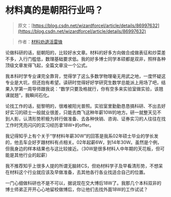 # 材料真的是朝阳行业吗？

> 原文：[https://blog.csdn.net/wizardforcel/article/details/86997632](https://blog.csdn.net/wizardforcel/article/details/86997632)

> 作者：[材料劝退活雷锋](https://www.zhihu.com/question/61104112/answer/191174318)

论做科研的话，挺朝阳的，比较好水文章。材料的好多方向做合成做表征和炒菜差不多，入行门槛低，数理基础要求低。我的好多博士同学本硕都是双非，照样各种顶级文章发得飞起，全篇文章没一个公式。

我本科时学专业课完全靠背，觉得学了这么多数学物理毫无用武之地，一度怀疑这专业是大坑，但还抱有希望。读研时觉得好好学研究生数学总能派上用场了吧，结果入学第一周导师跟我说：“数学只要及格就行，你有空多来实验室做实验，该翘课就翘”，我瞬间石化。

论找工作的话，挺黎明的，很难被阳光普照。实验室里勤勤恳恳搞科研、不出去好好实习的硕士一般就业很差，只能去商飞这种年薪10W的地方。研一就整天见不到人影，认清形势积极为转行做准备、去各种快销、咨询、证券实习的人往往在找工作时凭亮闪闪的实习经历拿18W+的offer。

我记得知乎上有个关于“学材料年薪30W”的回答是我系02年硕士毕业的学长发的，他去车企好歹跟材料有点相关。02年起薪6W，到14年30W。虽然是个例，但我身边的样本结果也与这比较接近。（30W是很多材料人中年期的天花板，但可能是其他行业的起薪）

我不推荐知乎上很多人提的所谓无脑转CS，但劝材料学子及早看清形势，不想呆在材料这个行业就应该及早做准备，去其他各行各业找适合自己的位置。

一门心细做科研也不是不可以，据说现在交大博后18W了。我那几个本科双非的博士师弟正开开心心地留校做博后，你让他们去找外面18W的工作试试？